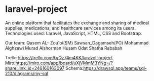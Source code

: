 # laravel-project
An online platform that facilitates the exchange and sharing of medical supplies, medications, and healthcare services among its users. Technologies used:  Laravel, JavaScript, HTML, CSS and Bootstrap.


Our team: Qasem AL- Zou'bi(SM) Sawsan_Dagamseh(PO) Mohammad Alghzawi Murad Alshorman Husam Odat Shatha Rababah

Trello:https://trello.com/b/Qz74m4KK/laravel-project
Miro:https://miro.com/app/board/uXjVMmM3YNg=/?share_link_id=246160163097
Schema:https://drawsql.app/teams/sql-210/diagrams/my-sql
